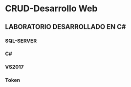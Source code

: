# CRUD-Desarrollo Web

## LABORATORIO DESARROLLADO EN C#

### SQL-SERVER
### C#
### VS2017
### Token
